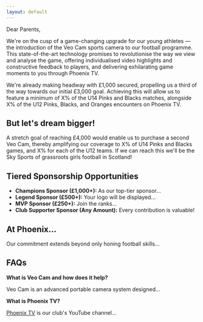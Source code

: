 ```yaml
---
layout: default
---
```

Dear Parents,

We're on the cusp of a game-changing upgrade for our young athletes — the introduction of the Veo Cam sports camera to our football programme. This state-of-the-art technology promises to revolutionise the way we view and analyse the game, offering individualised video highlights and constructive feedback to players, and delivering exhilarating game moments to you through Phoenix TV.

We're already making headway with £1,000 secured, propelling us a third of the way towards our initial £3,000 goal. Achieving this will allow us to feature a minimum of X% of the U14 Pinks and Blacks matches, alongside X% of the U12 Pinks, Blacks, and Oranges encounters on Phoenix TV.

## But let's dream bigger!

A stretch goal of reaching £4,000 would enable us to purchase a second Veo Cam, thereby amplifying our coverage to X% of U14 Pinks and Blacks games, and X% for each of the U12 teams. If we can reach this we'll be the Sky Sports of grassroots girls football in Scotland!

## Tiered Sponsorship Opportunities

- **Champions Sponsor (£1,000+):** As our top-tier sponsor...
- **Legend Sponsor (£500+):** Your logo will be displayed...
- **MVP Sponsor (£250+):** Join the ranks...
- **Club Supporter Sponsor (Any Amount):** Every contribution is valuable!

## At Phoenix...

Our commitment extends beyond only honing football skills...

## FAQs

**What is Veo Cam and how does it help?**

Veo Cam is an advanced portable camera system designed...

**What is Phoenix TV?**

[Phoenix TV](https://www.youtube.com/@phoenixgirlsfc) is our club's YouTube channel...
